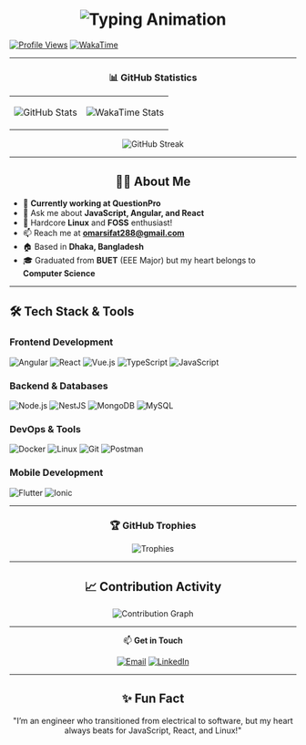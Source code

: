 <h1 align="center">
  <img src="https://readme-typing-svg.herokuapp.com?font=Fira+Code&size=30&duration=4000&pause=500&color=40A4FF&center=true&vCenter=true&width=700&lines=Hello+World!+I'm+Sifat.;Frontend+Developer+from+Bangladesh.;Linux+%26+FOSS+Enthusiast.;Passionate+about+JavaScript+%26+React!" alt="Typing Animation" />
</h1>

[![Profile Views](https://komarev.com/ghpvc/?username=mahi160&label=Profile%20views&color=edae49&style=flat)](https://github.com/mahi160)
[![WakaTime](https://wakatime.com/badge/user/88e59008-5816-4f84-8871-f678c33d1ae3.svg)](https://wakatime.com/@mahi160)

---

<div align="center">
  
### 📊 GitHub Statistics

<table>
<tr>
<td>
  
![GitHub Stats](https://github-readme-stats.vercel.app/api?username=mahi160&show_icons=true&locale=en&theme=calm)

</td>
<td>
  
![WakaTime Stats](https://github-readme-stats.vercel.app/api/wakatime/?username=mahi160&theme=calm&v=2&layout=compact)

</td>
</tr>
</table>

![GitHub Streak](https://github-readme-streak-stats.herokuapp.com/?user=mahi160&theme=calm&layout=compact)

</div>

---

<h2 align="center">👨‍💻 About Me</h2>

- 🏢 **Currently working at QuestionPro**  
- 💬 Ask me about **JavaScript, Angular, and React**  
- 🐧 Hardcore **Linux** and **FOSS** enthusiast!  
- 📫 Reach me at **omarsifat288@gmail.com**  
- 🏠 Based in **Dhaka, Bangladesh**  
- 🎓 Graduated from **BUET** (EEE Major) but my heart belongs to **Computer Science**  

---

## 🛠️ Tech Stack & Tools

### Frontend Development
![Angular](https://img.shields.io/badge/-Angular-DD0031?style=flat-square&logo=angular&logoColor=white)
![React](https://img.shields.io/badge/-React-61DAFB?style=flat-square&logo=react&logoColor=black)
![Vue.js](https://img.shields.io/badge/-Vue.js-4FC08D?style=flat-square&logo=vue.js&logoColor=white)
![TypeScript](https://img.shields.io/badge/-TypeScript-3178C6?style=flat-square&logo=typescript&logoColor=white)
![JavaScript](https://img.shields.io/badge/-JavaScript-F7DF1E?style=flat-square&logo=javascript&logoColor=black)

### Backend & Databases
![Node.js](https://img.shields.io/badge/-Node.js-339933?style=flat-square&logo=node.js&logoColor=white)
![NestJS](https://img.shields.io/badge/-NestJS-E0234E?style=flat-square&logo=nestjs&logoColor=white)
![MongoDB](https://img.shields.io/badge/-MongoDB-47A248?style=flat-square&logo=mongodb&logoColor=white)
![MySQL](https://img.shields.io/badge/-MySQL-4479A1?style=flat-square&logo=mysql&logoColor=white)

### DevOps & Tools
![Docker](https://img.shields.io/badge/-Docker-2496ED?style=flat-square&logo=docker&logoColor=white)
![Linux](https://img.shields.io/badge/-Linux-FCC624?style=flat-square&logo=linux&logoColor=black)
![Git](https://img.shields.io/badge/-Git-F05032?style=flat-square&logo=git&logoColor=white)
![Postman](https://img.shields.io/badge/-Postman-FF6C37?style=flat-square&logo=postman&logoColor=white)

### Mobile Development
![Flutter](https://img.shields.io/badge/-Flutter-02569B?style=flat-square&logo=flutter&logoColor=white)
![Ionic](https://img.shields.io/badge/-Ionic-3880FF?style=flat-square&logo=ionic&logoColor=white)

---

<div align="center">

### 🏆 GitHub Trophies

![Trophies](https://github-profile-trophy.vercel.app/?username=mahi160&margin-w=4&margin-h=4&theme=calm)

</div>

---

<h2 align="center">📈 Contribution Activity</h2>

<p align="center">
  <img src="https://github-readme-activity-graph.vercel.app/graph?username=mahi160&theme=calm&hide_border=true" alt="Contribution Graph" />
</p>

---

<div align="center">

📫 **Get in Touch**

[![Email](https://img.shields.io/badge/-Email-D14836?style=for-the-badge&logo=gmail&logoColor=white)](mailto:omarsifat288@gmail.com)
[![LinkedIn](https://img.shields.io/badge/-LinkedIn-0077B5?style=for-the-badge&logo=linkedin&logoColor=white)](https://www.linkedin.com/in/mahi160)

</div>

---

<h2 align="center">✨ Fun Fact</h2>

<p align="center">"I’m an engineer who transitioned from electrical to software, but my heart always beats for JavaScript, React, and Linux!"</p>
